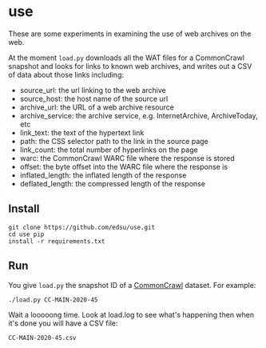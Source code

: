 # use

These are some experiments in examining the use of web archives on the web. 

At the moment `load.py` downloads all the WAT files for a CommonCrawl snapshot
and looks for links to known web archives, and writes out a CSV of data about
those links including:

* source_url: the url linking to the web archive
* source_host: the host name of the source url 
* archive_url: the URL of a web archive resource
* archive_service: the archive service, e.g. InternetArchive, ArchiveToday, etc
* link_text: the text of the hypertext link
* path: the CSS selector path to the link in the source page
* link_count: the total number of hyperlinks on the page
* warc: the CommonCrawl WARC file where the response is stored
* offset: the byte offset into the WARC file where the response is
* inflated_length: the inflated length of the response
* deflated_length: the compressed length of the response

## Install

    git clone https://github.com/edsu/use.git
    cd use pip
    install -r requirements.txt

## Run

You give `load.py` the snapshot ID of a [CommonCrawl] dataset. For
example:

    ./load.py CC-MAIN-2020-45

Wait a looooong time. Look at load.log to see what's happening then when
it's done you will have a CSV file:

    CC-MAIN-2020-45.csv

[CommonCrawl]: https://commoncrawl.org/
[CommonCrawl dataset]: https://commoncrawl.org/the-data/get-started/
